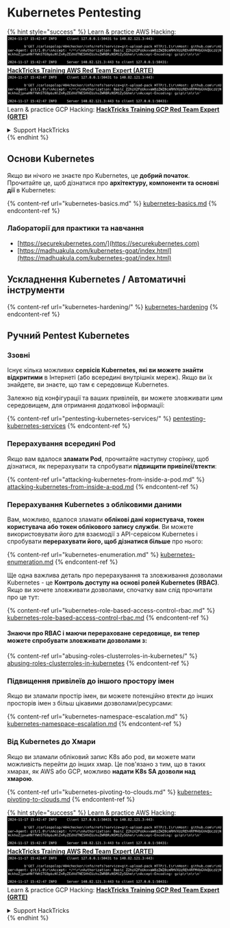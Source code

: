 # Kubernetes Pentesting

{% hint style="success" %}
Learn & practice AWS Hacking:<img src="../../.gitbook/assets/image (1).png" alt="" data-size="line">[**HackTricks Training AWS Red Team Expert (ARTE)**](https://training.hacktricks.xyz/courses/arte)<img src="../../.gitbook/assets/image (1).png" alt="" data-size="line">\
Learn & practice GCP Hacking: <img src="../../.gitbook/assets/image (2).png" alt="" data-size="line">[**HackTricks Training GCP Red Team Expert (GRTE)**<img src="../../.gitbook/assets/image (2).png" alt="" data-size="line">](https://training.hacktricks.xyz/courses/grte)

<details>

<summary>Support HackTricks</summary>

* Check the [**subscription plans**](https://github.com/sponsors/carlospolop)!
* **Join the** 💬 [**Discord group**](https://discord.gg/hRep4RUj7f) or the [**telegram group**](https://t.me/peass) or **follow** us on **Twitter** 🐦 [**@hacktricks\_live**](https://twitter.com/hacktricks\_live)**.**
* **Share hacking tricks by submitting PRs to the** [**HackTricks**](https://github.com/carlospolop/hacktricks) and [**HackTricks Cloud**](https://github.com/carlospolop/hacktricks-cloud) github repos.

</details>
{% endhint %}

## Основи Kubernetes

Якщо ви нічого не знаєте про Kubernetes, це **добрий початок**. Прочитайте це, щоб дізнатися про **архітектуру, компоненти та основні дії** в Kubernetes:

{% content-ref url="kubernetes-basics.md" %}
[kubernetes-basics.md](kubernetes-basics.md)
{% endcontent-ref %}

### Лабораторії для практики та навчання

* [https://securekubernetes.com/](https://securekubernetes.com)
* [https://madhuakula.com/kubernetes-goat/index.html](https://madhuakula.com/kubernetes-goat/index.html)

## Ускладнення Kubernetes / Автоматичні інструменти

{% content-ref url="kubernetes-hardening/" %}
[kubernetes-hardening](kubernetes-hardening/)
{% endcontent-ref %}

## Ручний Pentest Kubernetes

### Ззовні

Існує кілька можливих **сервісів Kubernetes, які ви можете знайти відкритими** в Інтернеті (або всередині внутрішніх мереж). Якщо ви їх знайдете, ви знаєте, що там є середовище Kubernetes.

Залежно від конфігурації та ваших привілеїв, ви можете зловживати цим середовищем, для отримання додаткової інформації:

{% content-ref url="pentesting-kubernetes-services/" %}
[pentesting-kubernetes-services](pentesting-kubernetes-services/)
{% endcontent-ref %}

### Перерахування всередині Pod

Якщо вам вдалося **зламати Pod**, прочитайте наступну сторінку, щоб дізнатися, як перерахувати та спробувати **підвищити привілеї/втекти**:

{% content-ref url="attacking-kubernetes-from-inside-a-pod.md" %}
[attacking-kubernetes-from-inside-a-pod.md](attacking-kubernetes-from-inside-a-pod.md)
{% endcontent-ref %}

### Перерахування Kubernetes з обліковими даними

Вам, можливо, вдалося зламати **облікові дані користувача, токен користувача або токен облікового запису служби**. Ви можете використовувати його для взаємодії з API-сервісом Kubernetes і спробувати **перерахувати його, щоб дізнатися більше** про нього:

{% content-ref url="kubernetes-enumeration.md" %}
[kubernetes-enumeration.md](kubernetes-enumeration.md)
{% endcontent-ref %}

Ще одна важлива деталь про перерахування та зловживання дозволами Kubernetes - це **Контроль доступу на основі ролей Kubernetes (RBAC)**. Якщо ви хочете зловживати дозволами, спочатку вам слід прочитати про це тут:

{% content-ref url="kubernetes-role-based-access-control-rbac.md" %}
[kubernetes-role-based-access-control-rbac.md](kubernetes-role-based-access-control-rbac.md)
{% endcontent-ref %}

#### Знаючи про RBAC і маючи перераховане середовище, ви тепер можете спробувати зловживати дозволами з:

{% content-ref url="abusing-roles-clusterroles-in-kubernetes/" %}
[abusing-roles-clusterroles-in-kubernetes](abusing-roles-clusterroles-in-kubernetes/)
{% endcontent-ref %}

### Підвищення привілеїв до іншого простору імен

Якщо ви зламали простір імен, ви можете потенційно втекти до інших просторів імен з більш цікавими дозволами/ресурсами:

{% content-ref url="kubernetes-namespace-escalation.md" %}
[kubernetes-namespace-escalation.md](kubernetes-namespace-escalation.md)
{% endcontent-ref %}

### Від Kubernetes до Хмари

Якщо ви зламали обліковий запис K8s або pod, ви можете мати можливість перейти до інших хмар. Це пов'язано з тим, що в таких хмарах, як AWS або GCP, можливо **надати K8s SA дозволи над хмарою**.

{% content-ref url="kubernetes-pivoting-to-clouds.md" %}
[kubernetes-pivoting-to-clouds.md](kubernetes-pivoting-to-clouds.md)
{% endcontent-ref %}

{% hint style="success" %}
Learn & practice AWS Hacking:<img src="../../.gitbook/assets/image (1).png" alt="" data-size="line">[**HackTricks Training AWS Red Team Expert (ARTE)**](https://training.hacktricks.xyz/courses/arte)<img src="../../.gitbook/assets/image (1).png" alt="" data-size="line">\
Learn & practice GCP Hacking: <img src="../../.gitbook/assets/image (2).png" alt="" data-size="line">[**HackTricks Training GCP Red Team Expert (GRTE)**<img src="../../.gitbook/assets/image (2).png" alt="" data-size="line">](https://training.hacktricks.xyz/courses/grte)

<details>

<summary>Support HackTricks</summary>

* Check the [**subscription plans**](https://github.com/sponsors/carlospolop)!
* **Join the** 💬 [**Discord group**](https://discord.gg/hRep4RUj7f) or the [**telegram group**](https://t.me/peass) or **follow** us on **Twitter** 🐦 [**@hacktricks\_live**](https://twitter.com/hacktricks\_live)**.**
* **Share hacking tricks by submitting PRs to the** [**HackTricks**](https://github.com/carlospolop/hacktricks) and [**HackTricks Cloud**](https://github.com/carlospolop/hacktricks-cloud) github repos.

</details>
{% endhint %}
